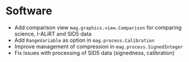 # Software

- Add comparison view `mag.graphics.view.Comparison` for comparing science, I-ALiRT and SID5 data
- Add `RangeVariable` as option in `mag.process.Calibration`
- Improve management of compression in `mag.process.SignedInteger`
- Fix issues with processing of SID5 data (signedness, calibration)
